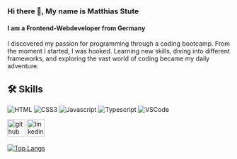 ### Hi there 👋, My name is Matthias Stute 
#### I am a Frontend-Webdeveloper from Germany
I discovered my passion for programming through a coding bootcamp. From the moment I started, I was hooked. Learning new skills, diving into different frameworks, and exploring the vast world of coding became my daily adventure.

## 🛠 Skills
![HTML](https://img.shields.io/badge/HTML5-E34F26?style=for-the-badge&logo=html5&logoColor=white)
![CSS3](https://img.shields.io/badge/CSS3-1572B6?style=for-the-badge&logo=css3&logoColor=white)
![Javascript](https://img.shields.io/badge/Javascript-F0DB4F?style=for-the-badge&labelColor=black&logo=javascript&logoColor=F0DB4F)
![Typescript](https://img.shields.io/badge/Typescript-007acc?style=for-the-badge&labelColor=black&logo=typescript&logoColor=007acc)
![VSCode](https://img.shields.io/badge/Visual_Studio-0078d7?style=for-the-badge&logo=visual%20studio&logoColor=white)


[<img src='https://cdn.jsdelivr.net/npm/simple-icons@3.0.1/icons/github.svg' alt='github' height='40'>](https://github.com/MatthiasStu)  [<img src='https://cdn.jsdelivr.net/npm/simple-icons@3.0.1/icons/linkedin.svg' alt='linkedin' height='40'>](https://www.linkedin.com/in/matthias-stute-664147305//)  

[![Top Langs](https://github-readme-stats.vercel.app/api/top-langs/?username=MatthiasStu)](https://github.com/anuraghazra/github-readme-stats)
